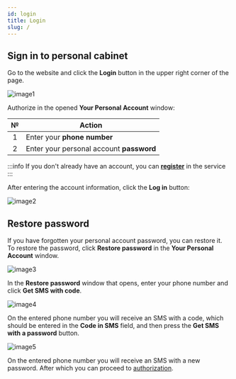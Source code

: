 ```yaml
---
id: login
title: Login
slug: /
---
```


## Sign in to personal cabinet

Go to the website and click the **Login** button in the upper right corner of the page.

![image1](/img/en/general_login/image1.png)

Authorize in the opened **Your Personal Account** window:

|  №  | Action |
| :-: | ------ |
| 1 | Enter your **phone number** |
| 2 | Enter your personal account **password** |

:::info
If you don't already have an account, you can [**register**](/docs/instruction/general/registration.md) in the service
:::

After entering the account information, click the **Log in** button:

![image2](/img/en/general_login/image2.png)

## Restore password

If you have forgotten your personal account password, you can restore it. To restore the password, click **Restore password** in the **Your Personal Account** window.

![image3](/img/en/general_login/image3.png)

In the **Restore password** window that opens, enter your phone number and click **Get SMS with code**.

![image4](/img/en/general_login/image4.png)

On the entered phone number you will receive an SMS with a code, which should be entered in the **Code in SMS** field, and then press the **Get SMS with a password** button.

![image5](/img/en/general_login/image5.png)

On the entered phone number you will receive an SMS with a new password. After which you can proceed to [authorization](#sign-in-to-personal-cabinet).
